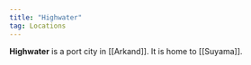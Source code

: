 ```yaml
---
title: "Highwater"
tag: Locations
---
```


**Highwater** is a port city in [[Arkand]]. It is home to [[Suyama]].
